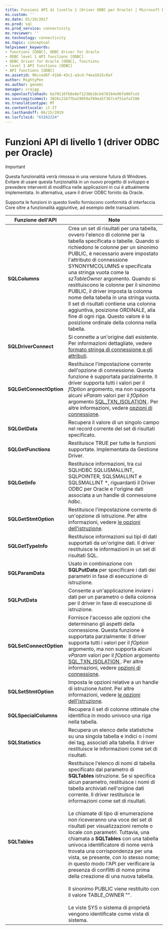```yaml
---
title: Funzioni API di livello 1 (Driver ODBC per Oracle) | Microsoft Docs
ms.custom: ''
ms.date: 01/19/2017
ms.prod: sql
ms.prod_service: connectivity
ms.reviewer: ''
ms.technology: connectivity
ms.topic: conceptual
helpviewer_keywords:
- functions [ODBC], ODBC driver for Oracle
- ODBC level 1 API functions [ODBC]
- ODBC driver for Oracle [ODBC], functions
- level 1 API functions [ODBC]
- API functions [ODBC]
ms.assetid: 98cced6f-41b8-43c1-a3cd-f4ea1615c0af
author: MightyPen
ms.author: genemi
manager: craigg
ms.openlocfilehash: 6a70116fb0e8ef1236b18cb478184e96fe08fce5
ms.sourcegitcommit: 3026c22b7fba19059a769ea5f367c4f51efaf286
ms.translationtype: MT
ms.contentlocale: it-IT
ms.lasthandoff: 06/15/2019
ms.locfileid: "63262224"
---
```

# <a name="level-1-api-functions-odbc-driver-for-oracle"></a>Funzioni API di livello 1 (driver ODBC per Oracle)
> [!IMPORTANT]  
>  Questa funzionalità verrà rimossa in una versione futura di Windows. Evitare di usare questa funzionalità in un nuovo progetto di sviluppo e prevedere interventi di modifica nelle applicazioni in cui è attualmente implementata. In alternativa, usare il driver ODBC fornito da Oracle.  
  
 Supporta le funzioni in questo livello forniscono conformità di interfaccia Core oltre a funzionalità aggiuntive, ad esempio delle transazioni.  
  
|Funzione dell'API|Note|  
|------------------|-----------|  
|**SQLColumns**|Crea un set di risultati per una tabella, ovvero l'elenco di colonne per la tabella specificata o tabelle. Quando si richiedono le colonne per un sinonimo PUBLIC, è necessario avere impostato l'attributo di connessione SYNONYMCOLUMNS e specificata una stringa vuota come la *szTableOwner* argomento. Quando si restituiscono le colonne per il sinonimo PUBLIC, il driver imposta la colonna nome della tabella in una stringa vuota. Il set di risultati contiene una colonna aggiuntiva, posizione ORDINALE, alla fine di ogni riga. Questo valore è la posizione ordinale della colonna nella tabella.|  
|**SQLDriverConnect**|Si connette a un'origine dati esistente. Per informazioni dettagliate, vedere [formato stringa di connessione e gli attributi](../../odbc/microsoft/connection-string-format-and-attributes.md).|  
|**SQLGetConnectOption**|Restituisce l'impostazione corrente dell'opzione di connessione. Questa funzione è supportata parzialmente. Il driver supporta tutti i valori per il *fOption* argomento, ma non supporta alcuni *vParam* valori per il *fOption* argomento [SQL_TXN_ISOLATION ](../../odbc/microsoft/connect-options.md). Per altre informazioni, vedere [opzioni di connessione](../../odbc/microsoft/connect-options.md).|  
|**SQLGetData**|Recupera il valore di un singolo campo nel record corrente del set di risultati specificato.|  
|**SQLGetFunctions**|Restituisce TRUE per tutte le funzioni supportate. Implementata da Gestione Driver.|  
|**SQLGetInfo**|Restituisce informazioni, tra cui SQLHDBC SQLUSMALLINT, SQLPOINTER, SQLSMALLINT e SQLSMALLINT \*, riguardanti il Driver ODBC per Oracle e l'origine dati associata a un handle di connessione *hdbc*.|  
|**SQLGetStmtOption**|Restituisce l'impostazione corrente di un'opzione di istruzione. Per altre informazioni, vedere [le opzioni dell'istruzione](../../odbc/microsoft/statement-options.md).|  
|**SQLGetTypeInfo**|Restituisce informazioni sui tipi di dati supportati da un'origine dati. Il driver restituisce le informazioni in un set di risultati SQL.|  
|**SQLParamData**|Usato in combinazione con **SQLPutData** per specificare i dati dei parametri in fase di esecuzione di istruzione.|  
|**SQLPutData**|Consente a un'applicazione inviare i dati per un parametro o della colonna per il driver in fase di esecuzione di istruzione.|  
|**SQLSetConnectOption**|Fornisce l'accesso alle opzioni che determinano gli aspetti della connessione. Questa funzione è supportata parzialmente: Il driver supporta tutti i valori per il *fOption* argomento, ma non supporta alcuni *vParam* valori per il *fOption* argomento [SQL_TXN_ISOLATION ](../../odbc/microsoft/connect-options.md). Per altre informazioni, vedere [opzioni di connessione](../../odbc/microsoft/connect-options.md).|  
|**SQLSetStmtOption**|Imposta le opzioni relative a un handle di istruzione *hstmt*. Per altre informazioni, vedere [le opzioni dell'istruzione](../../odbc/microsoft/statement-options.md).|  
|**SQLSpecialColumns**|Recupera il set di colonne ottimale che identifica in modo univoco una riga nella tabella.|  
|**SQLStatistics**|Recupera un elenco delle statistiche su una singola tabella e indici o i nomi dei tag, associati alla tabella. Il driver restituisce le informazioni come set di risultati.|  
|**SQLTables**|Restituisce l'elenco di nomi di tabella specificato dal parametro di **SQLTables** istruzione. Se si specifica alcun parametro, restituisce i nomi di tabella archiviati nell'origine dati corrente. Il driver restituisce le informazioni come set di risultati.<br /><br /> Le chiamate di tipo di enumerazione non riceveranno una voce del set di risultati per visualizzazioni remote o locale con parametri. Tuttavia, una chiamata a **SQLTables** con una tabella univoca identificatore di nome verrà trovata una corrispondenza per una vista, se presente, con lo stesso nome; in questo modo l'API per verificare la presenza di conflitti di nome prima della creazione di una nuova tabella.<br /><br /> Il sinonimo PUBLIC viene restituito con il valore TABLE_OWNER "".<br /><br /> Le viste SYS o sistema di proprietà vengono identificate come vista di sistema.|
